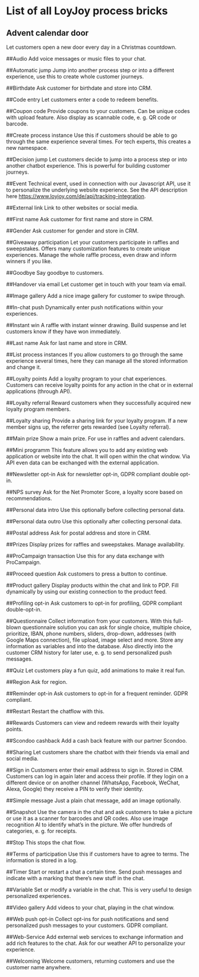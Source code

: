 # List of all LoyJoy process bricks

## Advent calendar door
Let customers open a new door every day in a Christmas countdown.

##Audio
Add voice messages or music files to your chat.

##Automatic jump
Jump into another process step or into a different experience, use this to create whole customer journeys.

##Birthdate
Ask customer for birthdate and store into CRM.

##Code entry
Let customers enter a code to redeem benefits.

##Coupon code
Provide coupons to your customers. Can be unique codes with upload feature. Also display as scannable code, e. g. QR code or barcode.

##Create process instance
Use this if customers should be able to go through the same experience several times. For tech experts, this creates a new namespace.

##Decision jump
Let customers decide to jump into a process step or into another chatbot experience. This is powerful for building customer journeys.

##Event
Technical event, used in connection with our Javascript API, use it to personalize the underlying website experience. See the API description here https://www.loyjoy.com/de/api/tracking-integration.

##External link
Link to other websites or social media.

##First name
Ask customer for first name and store in CRM.

##Gender
Ask customer for gender and store in CRM.

##Giveaway participation
Let your customers participate in raffles and sweepstakes. Offers many customization features to create unique experiences. Manage the whole raffle process, even draw and inform winners if you like.

##Goodbye
Say goodbye to customers.

##Handover via email
Let customer get in touch with your team via email.

##Image gallery
Add a nice image gallery for customer to swipe through.

##In-chat push
Dynamically enter push notifications within your experiences.

##Instant win
A raffle with instant winner drawing. Build suspense and let customers know if they have won immediately.

##Last name
Ask for last name and store in CRM.

##List process instances
If you allow customers to go through the same experience several times, here they can manage all the stored information and change it.

##Loyalty points
Add a loyalty program to your chat experiences. Customers can receive loyalty points for any action in the chat or in external applications (through API).

##Loyalty referral
Reward customers when they successfully acquired new loyalty program members.

##Loyalty sharing
Provide a sharing link for your loyalty program. If a new member signs up, the referrer gets rewarded (see Loyalty referral).

##Main prize
Show a main prize. For use in raffles and advent calendars.

##Mini programm
This feature allows you to add any existing web application or website into the chat. It will open within the chat window. Via API even data can be exchanged with the external application.

##Newsletter opt-in
Ask for newsletter opt-in, GDPR compliant double opt-in.

##NPS survey
Ask for the Net Promoter Score, a loyalty score based on recommendations.

##Personal data intro
Use this optionally before collecting personal data.

##Personal data outro
Use this optionally after collecting personal data.

##Postal address
Ask for postal address and store in CRM.

##Prizes
Display prizes for raffles and sweepstakes. Manage availability.

##ProCampaign transaction
Use this for any data exchange with ProCampaign.

##Proceed question
Ask customers to press a button to continue.

##Product gallery
Display products within the chat and link to PDP. Fill dynamically by using our existing connection to the product feed.

##Profiling opt-in
Ask customers to opt-in for profiling, GDPR compliant double-opt-in.

##Questionnaire
Collect information from your customers. With this full-blown questionnaire solution you can ask for single choice, multiple choice, prioritize, IBAN, phone numbers, sliders, drop-down, addresses (with Google Maps connection), file upload, image select and more. Store any information as variables and into the database. Also directly into the customer CRM history for later use, e. g. to send personalized push messages.

##Quiz
Let customers play a fun quiz, add animations to make it real fun.

##Region
Ask for region.

##Reminder opt-in
Ask customers to opt-in for a frequent reminder. GDPR compliant.

##Restart
Restart the chatflow with this.

##Rewards
Customers can view and redeem rewards with their loyalty points.

##Scondoo cashback
Add a cash back feature with our partner Scondoo.

##Sharing
Let customers share the chatbot with their friends via email and social media.

##Sign in
Customers enter their email address to sign in. Stored in CRM. Customers can log in again later and access their profile. If they login on a different device or on another channel (WhatsApp, Facebook, WeChat, Alexa, Google) they receive a PIN to verify their identity.

##Simple message
Just a plain chat message, add an image optionally.

##Snapshot
Use the camera in the chat and ask customers to take a picture or use it as a scanner for barcodes and QR codes. Also use image recognition AI to identify what’s in the picture. We offer hundreds of categories, e. g. for receipts.

##Stop
This stops the chat flow.

##Terms of participation
Use this if customers have to agree to terms. The information is stored in a log.

##Timer
Start or restart a chat a certain time. Send push messages and indicate with a marking that there’s new stuff in the chat.

##Variable
Set or modify a variable in the chat. This is very useful to design personalized experiences.

##Video gallery
Add videos to your chat, playing in the chat window.

##Web push opt-in
Collect opt-ins for push notifications and send personalized push messages to your customers. GDPR compliant.

##Web-Service
Add external web services to exchange information and add rich features to the chat. Ask for our weather API to personalize your experience.

##Welcoming
Welcome customers, returning customers and use the customer name anywhere.
